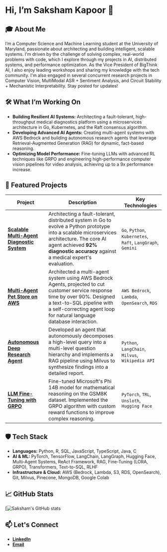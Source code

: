 # Hi, I’m Saksham Kapoor 👋

## 🎓 About Me
I’m a Computer Science and Machine Learning student at the University of Maryland, passionate about architecting and building intelligent, scalable systems.  I'm driven by the challenge of solving complex, real-world problems with code, which I explore through my projects in AI, distributed systems, and performance optimization. As the Vice President of BigThink AI, I also enjoy leading workshops and sharing my knowledge with the tech community. I'm also engaged in several concurrent research projects in Computer Vision, MultiModal ASR + Sentiment Analysis, and Circuit Stability + Mechanistic Interpretability. Stay posted for updates!

## 🛠️ What I’m Working On
- **Building Resilient AI Systems:** Architecting a fault-tolerant, high-throughput medical diagnostics platform using a microservices architecture in Go, Kubernetes, and the Raft consensus algorithm. 
- **Developing Advanced AI Agents:** Creating multi-agent systems with AWS Bedrock and building autonomous research agents that leverage Retrieval-Augmented Generation (RAG) for dynamic, fact-based reasoning. 
- **Optimizing Model Performance:** Fine-tuning LLMs with advanced RL techniques like GRPO and engineering high-performance computer vision pipelines for video analysis, achieving up to a 9x performance increase.

## 🚀 Featured Projects

| Project | Description | Key Technologies |
|---|---|---|
| [**Scalable Multi-Agent Diagnostic System**](https://github.com/SakshamKapoor2911/Full_stack_Medical_Diagnostics) | Architecting a fault-tolerant, distributed system in Go to evolve a Python prototype into a scalable microservices architecture. The core AI agent achieved **92% diagnostic accuracy** against a medical expert's evaluation. | `Go`, `Python`, `Kubernetes`, `Raft`, `LangGraph`, `Gemini` |
| [**Multi-Agent Pet Store on AWS**](https://github.com/SakshamKapoor2911/AgenticAI_with_AWS_Bedrock) | Architected a multi-agent system using AWS Bedrock Agents, projected to cut customer service response time by over 90%. Designed a text-to-SQL pipeline with a self-correcting agent loop for natural language database interaction. | `AWS Bedrock`, `Lambda`, `OpenSearch`, `RDS` |
| [**Autonomous Deep Research Agent**](https://github.com/SakshamKapoor2911/Autonomous-Research-Agent) | Developed an agent that autonomously decomposes a high-level query into a multi-level question hierarchy and implements a RAG pipeline using Milvus to synthesize findings into a detailed report. | `Python`, `LangChain`, `Milvus`, `Wikipedia API` |
| [**LLM Fine-Tuning with GRPO**](https://github.com/SakshamKapoor2911/GRPO-Finetuning-LLMs) | Fine-tuned Microsoft's Phi 14B model for mathematical reasoning on the GSM8K dataset. Implemented the GRPO algorithm with custom reward functions to improve complex reasoning. | `PyTorch`, `TRL`, `Unsloth`, `Hugging Face` |                                                                  | `PyTorch`, `TRL`, `Unsloth`, `Hugging Face`                                        |
## 🛡️ Tech Stack
- **Languages:** Python, R, SQL, JavaScript, TypeScript, Java, C 
- **AI & ML:** PyTorch, TensorFlow, LangChain, LangGraph, Hugging Face, Multi-Agent Systems, ReAct Framework, RAG, Fine-Tuning (LORA, GRPO), Transformers, Text-to-SQL, RLHF 
- **Infrastructure & Cloud:** AWS (Bedrock, Lambda, S3, RDS, OpenSearch), Git, Milvus, Pinecone, MongoDB, Google Colab 

## 📈 GitHub Stats

[![Saksham's GitHub stats](https://github-readme-stats.vercel.app/api?username=SakshamKapoor2911&show_icons=true&theme=radical)

## 📫 Let's Connect
- [**LinkedIn**](https://www.linkedin.com/in/saksham-kapoor-umd) 
- [**Email**](mailto:sakshamk@umd.edu)
<!--
**SakshamKapoor2911/SakshamKapoor2911** is a ✨ _special_ ✨ repository because its `README.md` (this file) appears on your GitHub profile.

Here are some ideas to get you started:

- 🔭 I’m currently working on ...
- 🌱 I’m currently learning ...
- 👯 I’m looking to collaborate on ...
- 🤔 I’m looking for help with ...
- 💬 Ask me about ...
- 📫 How to reach me: ...
- 😄 Pronouns: ...
- ⚡ Fun fact: ...
-->
